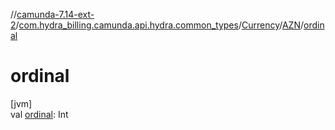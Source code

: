 //[camunda-7.14-ext-2](../../../../index.md)/[com.hydra_billing.camunda.api.hydra.common_types](../../index.md)/[Currency](../index.md)/[AZN](index.md)/[ordinal](ordinal.md)

# ordinal

[jvm]\
val [ordinal](ordinal.md): Int
